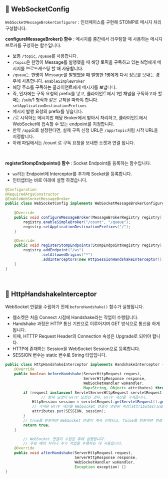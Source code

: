 ## 📘 **WebSocketConfig**

`WebSocketMessageBrokerConfigurer` : 인터페이스를 구현해 STOMP로 메시지 처리 구성합니다.

**configureMessageBroker() 함수** : 메시지를 중간에서 라우팅할 때 사용하는 메시지 브로커를 구성하는 함수입니다.
- 보통 `/topic`, `/queue`를 사용합니다.
- `/topic`은 한명이 Message를 발행했을 때 해당 토픽을 구독하고 있는 N명에게 메시지를 브로드캐스팅 할 때 사용합니다.
- `/queue`는 한명이 Message를 발행했을 때 발행한 1명에게 다시 정보를 보내는 경우에 사용합니다.
  `enableSimpleBroker`
- 해당 주소를 구독하는 클라이언트에게 메시지를 보냅니다.
- 즉, 인자에는 구독 요청의 prefix를 넣고, 클라이언트에서 1번 채널을 구독하고자 할 때는 /sub/1 형식과 같은 규칙을 따라야 합니다.
  `setApplicationDestinationPrefixes`
- 메시지 발행 요청의 prefix를 넣습니다.
- `/`로 시작하는 메시지만 해당 Broker에서 받아서 처리하고, 클라이언트에서 WebSocket에 접속할 수 있는 endpoint를 지정합니다.
- 만약 `/app`으로 설정한다면, 실제 구독 신청 URL은 `/app/topic`처럼 시작 URL을 지정합니다.
- 아래 파일에서는 /count 로 구독 요청을 보내면 소켓과 연결 됩니다.

<br>

**registerStompEndpoints() 함수** : Socket Endpoint를 등록하는 함수입니다.
- `ws`라는 Endpoint에 Interceptor를 추가해 Socket을 등록합니다.
- 인터셉터는 바로 아래에 설명 하겠습니다.

```java
@Configuration  
@RequiredArgsConstructor  
@EnableWebSocketMessageBroker  
public class WebSocketConfig implements WebSocketMessageBrokerConfigurer {  
  
    @Override  
    public void configureMessageBroker(MessageBrokerRegistry registry) {  
        registry.enableSimpleBroker("/count", "/queue");  
        registry.setApplicationDestinationPrefixes("/");  
    }  
  
    @Override  
    public void registerStompEndpoints(StompEndpointRegistry registry) {  
        registry.addEndpoint("/ws")  
                .setAllowedOrigins("*")  
                .addInterceptors(new HttpSessionHandshakeInterceptor());  
    }  
}
```

<br>

## 📘 **HttpHandshakeInterceptor**

WebSocket 연결을 수립하기 전에 `beforeHandshake()` 함수가 실행됩니다.
- 웹소켓은 처음 Connect 시점에 Handshake라는 작업이 수행됩니다.
- Handshake 과정은 HTTP 통신 기반으로 이루어지며 GET 방식으로 통신을 하게 됩니다.
- 이때, HTTTP Request Header의 Connection 속성은 Upgrade로 되어야 합니다.
- HTTP에 존재하는 Session을 WebSocket Session으로 등록합니다.
- SESSION 변수는 static 변수로 String 타입입니다.

```java
public class HttpHandshakeInterceptor implements HandshakeInterceptor {  
    @Override  
    public boolean beforeHandshake(ServerHttpRequest request,  
                                   ServerHttpResponse response,  
                                   WebSocketHandler wsHandler,  
                                   Map<String, Object> attributes) throws Exception {  
        if (request instanceof ServletServerHttpRequest servletRequest) {
		        // 현재 요청이 HTTP 요청인 경우, HTTP 세션을 가져옵니다.
            HttpSession session = servletRequest.getServletRequest().getSession();  
            // 가져온 HTTP 세션을 WebSocket 연결과 연관된 속성(attributes)으로 저장합니다.
            attributes.put(SESSION, session);  
        }
        // true를 반환하면 WebSocket 연결이 계속 진행되고, false를 반환하면 연결이 중단됩니다.
        return true;  
    }  

		// WebSocket 연결이 수립된 후에 실행됩니다.
		// 주로 예외 처리나 추가 작업을 수행하는 데 사용됩니다.
    @Override  
    public void afterHandshake(ServerHttpRequest request,  
                               ServerHttpResponse response,  
                               WebSocketHandler wsHandler,  
                               Exception exception) {}  
}
```